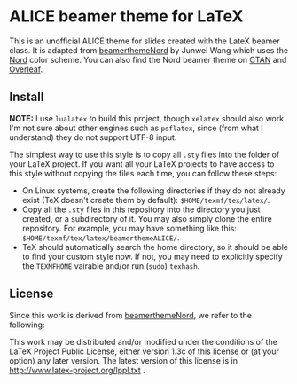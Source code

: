 # ALICE beamer theme for LaTeX

This is an unofficial ALICE theme for slides created with the LateX beamer class. It is adapted from [beamerthemeNord](https://github.com/junwei-wang/beamerthemeNord) by Junwei Wang which uses the [Nord](https://www.nordtheme.com/) color scheme. You can also find the Nord beamer theme on [CTAN](https://ctan.org/pkg/beamerthemenord) and [Overleaf](https://www.overleaf.com/latex/templates/beamerthemenord/xyjjhcsyyjbr).

## Install

**NOTE:** I use `lualatex` to build this project, though `xelatex` should also work. I'm not sure about other engines such as `pdflatex`, since (from what I understand) they do not support UTF-8 input. 

The simplest way to use this style is to copy all `.sty` files into the folder of your LaTeX project. If you want all your LaTeX projects to have access to this style without copying the files each time, you can follow these steps: 

- On Linux systems, create the following directories if they do not already exist (TeX doesn't create them by default): `$HOME/texmf/tex/latex/`.
- Copy all the `.sty` files in this repository into the directory you just created, or a subdirectory of it. You may also simply clone the entire repository. For example, you may have something like this: `$HOME/texmf/tex/latex/beamerthemeALICE/`.
- TeX should automatically search the home directory, so it should be able to find your custom style now. If not, you may need to explicitly specify the `TEXMFHOME` vairable and/or run (`sudo`) `texhash`. 

## License

Since this work is derived from [beamerthemeNord](https://github.com/junwei-wang/beamerthemeNord), we refer to the following: 

This work may be distributed and/or modified under the conditions of the LaTeX Project Public License, either version 1.3c of this license or (at your option) any later version. The latest version of this license is in http://www.latex-project.org/lppl.txt .
